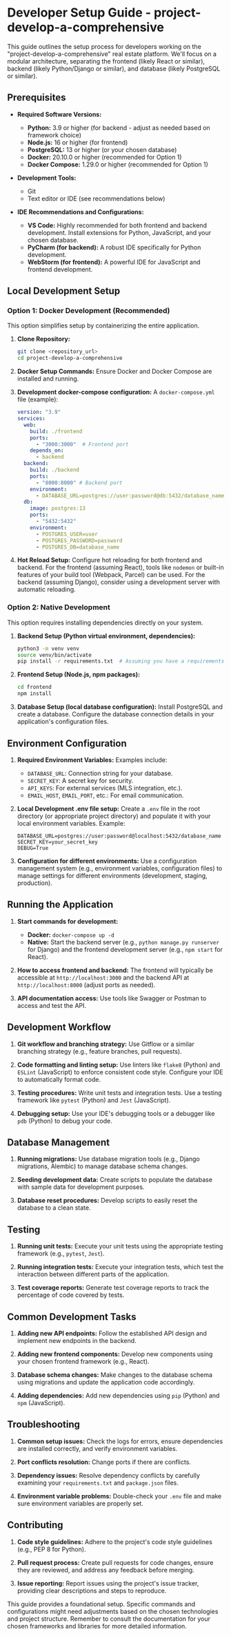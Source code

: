 # Developer Setup Guide - project-develop-a-comprehensive

This guide outlines the setup process for developers working on the "project-develop-a-comprehensive" real estate platform.  We'll focus on a modular architecture, separating the frontend (likely React or similar), backend (likely Python/Django or similar), and database (likely PostgreSQL or similar).

## Prerequisites

* **Required Software Versions:**
    * **Python:** 3.9 or higher (for backend - adjust as needed based on framework choice)
    * **Node.js:** 16 or higher (for frontend)
    * **PostgreSQL:** 13 or higher (or your chosen database)
    * **Docker:** 20.10.0 or higher (recommended for Option 1)
    * **Docker Compose:** 1.29.0 or higher (recommended for Option 1)

* **Development Tools:**
    * Git
    * Text editor or IDE (see recommendations below)

* **IDE Recommendations and Configurations:**
    * **VS Code:** Highly recommended for both frontend and backend development.  Install extensions for Python, JavaScript, and your chosen database.
    * **PyCharm (for backend):** A robust IDE specifically for Python development.
    * **WebStorm (for frontend):** A powerful IDE for JavaScript and frontend development.


## Local Development Setup

### Option 1: Docker Development (Recommended)

This option simplifies setup by containerizing the entire application.

1. **Clone Repository:**
   ```bash
   git clone <repository_url>
   cd project-develop-a-comprehensive
   ```

2. **Docker Setup Commands:**
   Ensure Docker and Docker Compose are installed and running.

3. **Development docker-compose configuration:**  A `docker-compose.yml` file (example):

   ```yaml
   version: "3.9"
   services:
     web:
       build: ./frontend
       ports:
         - "3000:3000"  # Frontend port
       depends_on:
         - backend
     backend:
       build: ./backend
       ports:
         - "8000:8000" # Backend port
       environment:
         - DATABASE_URL=postgres://user:password@db:5432/database_name
     db:
       image: postgres:13
       ports:
         - "5432:5432"
       environment:
         - POSTGRES_USER=user
         - POSTGRES_PASSWORD=password
         - POSTGRES_DB=database_name
   ```

4. **Hot Reload Setup:**  Configure hot reloading for both frontend and backend.  For the frontend (assuming React), tools like `nodemon` or built-in features of your build tool (Webpack, Parcel) can be used. For the backend (assuming Django), consider using a development server with automatic reloading.


### Option 2: Native Development

This option requires installing dependencies directly on your system.

1. **Backend Setup (Python virtual environment, dependencies):**
   ```bash
   python3 -m venv venv
   source venv/bin/activate
   pip install -r requirements.txt  # Assuming you have a requirements.txt file
   ```

2. **Frontend Setup (Node.js, npm packages):**
   ```bash
   cd frontend
   npm install
   ```

3. **Database Setup (local database configuration):**
   Install PostgreSQL and create a database.  Configure the database connection details in your application's configuration files.


## Environment Configuration

1. **Required Environment Variables:**  Examples include:
   * `DATABASE_URL`: Connection string for your database.
   * `SECRET_KEY`:  A secret key for security.
   * `API_KEYS`:  For external services (MLS integration, etc.).
   * `EMAIL_HOST`, `EMAIL_PORT`, etc.: For email communication.

2. **Local Development .env file setup:** Create a `.env` file in the root directory (or appropriate project directory) and populate it with your local environment variables.  Example:
   ```
   DATABASE_URL=postgres://user:password@localhost:5432/database_name
   SECRET_KEY=your_secret_key
   DEBUG=True
   ```

3. **Configuration for different environments:** Use a configuration management system (e.g., environment variables, configuration files) to manage settings for different environments (development, staging, production).


## Running the Application

1. **Start commands for development:**
   * **Docker:** `docker-compose up -d`
   * **Native:**  Start the backend server (e.g., `python manage.py runserver` for Django) and the frontend development server (e.g., `npm start` for React).

2. **How to access frontend and backend:**  The frontend will typically be accessible at `http://localhost:3000` and the backend API at `http://localhost:8000` (adjust ports as needed).

3. **API documentation access:**  Use tools like Swagger or Postman to access and test the API.


## Development Workflow

1. **Git workflow and branching strategy:** Use Gitflow or a similar branching strategy (e.g., feature branches, pull requests).

2. **Code formatting and linting setup:**  Use linters like `flake8` (Python) and `ESLint` (JavaScript) to enforce consistent code style.  Configure your IDE to automatically format code.

3. **Testing procedures:** Write unit tests and integration tests.  Use a testing framework like `pytest` (Python) and `Jest` (JavaScript).

4. **Debugging setup:** Use your IDE's debugging tools or a debugger like `pdb` (Python) to debug your code.


## Database Management

1. **Running migrations:** Use database migration tools (e.g., Django migrations, Alembic) to manage database schema changes.

2. **Seeding development data:** Create scripts to populate the database with sample data for development purposes.

3. **Database reset procedures:**  Develop scripts to easily reset the database to a clean state.


## Testing

1. **Running unit tests:** Execute your unit tests using the appropriate testing framework (e.g., `pytest`, `Jest`).

2. **Running integration tests:** Execute your integration tests, which test the interaction between different parts of the application.

3. **Test coverage reports:** Generate test coverage reports to track the percentage of code covered by tests.


## Common Development Tasks

1. **Adding new API endpoints:**  Follow the established API design and implement new endpoints in the backend.

2. **Adding new frontend components:**  Develop new components using your chosen frontend framework (e.g., React).

3. **Database schema changes:**  Make changes to the database schema using migrations and update the application code accordingly.

4. **Adding dependencies:**  Add new dependencies using `pip` (Python) and `npm` (JavaScript).


## Troubleshooting

1. **Common setup issues:** Check the logs for errors, ensure dependencies are installed correctly, and verify environment variables.

2. **Port conflicts resolution:**  Change ports if there are conflicts.

3. **Dependency issues:**  Resolve dependency conflicts by carefully examining your `requirements.txt` and `package.json` files.

4. **Environment variable problems:**  Double-check your `.env` file and make sure environment variables are properly set.


## Contributing

1. **Code style guidelines:** Adhere to the project's code style guidelines (e.g., PEP 8 for Python).

2. **Pull request process:**  Create pull requests for code changes, ensure they are reviewed, and address any feedback before merging.

3. **Issue reporting:**  Report issues using the project's issue tracker, providing clear descriptions and steps to reproduce.


This guide provides a foundational setup.  Specific commands and configurations might need adjustments based on the chosen technologies and project structure. Remember to consult the documentation for your chosen frameworks and libraries for more detailed information.
